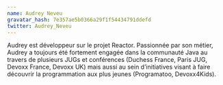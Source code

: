 ```yaml
---
name: Audrey Neveu
gravatar_hash: 7e357ae5b0366a29f1f54434791ddefd
twitter: Audrey_Neveu
---
```


Audrey est développeur sur le projet Reactor. Passionnée par son métier, Audrey a toujours été fortement engagée dans la communauté Java au travers de plusieurs JUGs et conférences (Duchess France, Paris JUG, Devoxx France, Devoxx UK) mais aussi au sein d’initiatives visant à faire découvrir la programmation aux plus jeunes (Programatoo, Devoxx4Kids).